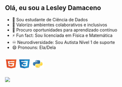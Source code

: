 ## Olá, eu sou a Lesley Damaceno


- 🌱 Sou estudante de Ciência de Dados
- 👯 Valorizo ambientes colaborativos e inclusivos
- 🤔 Procuro oportunidades para aprendizado contínuo
- ⚡ Fun fact: Sou licenciada em Física e Matemática
- ♾️ Neurodiversidade: Sou Autista Nível 1 de suporte
- 😄 Pronouns: Ela/Dela

<div style="display: inline_block"><br>
  <img align="center" alt="Rafa-HTML" height="30" width="40" src="https://raw.githubusercontent.com/devicons/devicon/master/icons/html5/html5-original.svg">
  <img align="center" alt="Rafa-CSS" height="30" width="40" src="https://raw.githubusercontent.com/devicons/devicon/master/icons/css3/css3-original.svg">
  <img align="center" alt="Rafa-Python" height="30" width="40" src="https://raw.githubusercontent.com/devicons/devicon/master/icons/python/python-original.svg">
</div>

##
![](https://github-readme-stats.vercel.app/api?username=anuraghazra&show_icons=true&theme=transparent)
